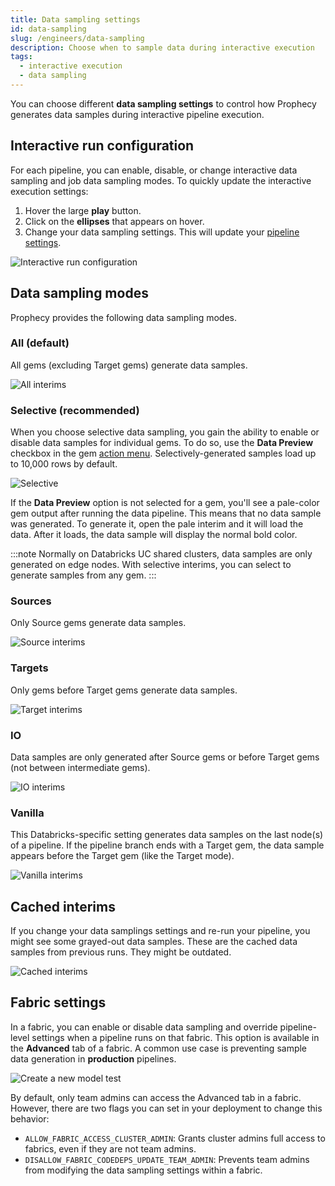 ```yaml
---
title: Data sampling settings
id: data-sampling
slug: /engineers/data-sampling
description: Choose when to sample data during interactive execution
tags:
  - interactive execution
  - data sampling
---
```


You can choose different **data sampling settings** to control how Prophecy generates data samples during interactive pipeline execution.

## Interactive run configuration

For each pipeline, you can enable, disable, or change interactive data sampling and job data sampling modes. To quickly update the interactive execution settings:

1. Hover the large **play** button.
1. Click on the **ellipses** that appears on hover.
1. Change your data sampling settings. This will update your [pipeline settings](docs/Spark/pipelines/pipeline-settings.md#run-settings).

![Interactive run configuration](img/interactive-run-config.png)

## Data sampling modes

Prophecy provides the following data sampling modes.

### All (default)

All gems (excluding Target gems) generate data samples.

![All interims](img/all-interims.png)

### Selective (recommended)

When you choose selective data sampling, you gain the ability to enable or disable data samples for individual gems. To do so, use the **Data Preview** checkbox in the gem [action menu](docs/Spark/gems/gems.md). Selectively-generated samples load up to 10,000 rows by default.

![Selective](img/selective-interims.png)

If the **Data Preview** option is not selected for a gem, you'll see a pale-color gem output after running the data pipeline. This means that no data sample was generated. To generate it, open the pale interim and it will load the data. After it loads, the data sample will display the normal bold color.

:::note
Normally on Databricks UC shared clusters, data samples are only generated on edge nodes. With selective interims, you can select to generate samples from any gem.
:::

### Sources

Only Source gems generate data samples.

![Source interims](img/source-interims.png)

### Targets

Only gems before Target gems generate data samples.

![Target interims](img/target-interims.png)

### IO

Data samples are only generated after Source gems or before Target gems (not between intermediate gems).

![IO interims](img/io-interims.png)

### Vanilla

This Databricks-specific setting generates data samples on the last node(s) of a pipeline. If the pipeline branch ends with a Target gem, the data sample appears before the Target gem (like the Target mode).

![Vanilla interims](img/vanilla-interims.png)

## Cached interims

If you change your data samplings settings and re-run your pipeline, you might see some grayed-out data samples. These are the cached data samples from previous runs. They might be outdated.

![Cached interims](img/cached-interims.png)

## Fabric settings

In a fabric, you can enable or disable data sampling and override pipeline-level settings when a pipeline runs on that fabric. This option is available in the **Advanced** tab of a fabric. A common use case is preventing sample data generation in **production** pipelines.

![Create a new model test](./img/limit-data-preview-interims.png)

By default, only team admins can access the Advanced tab in a fabric. However, there are two flags you can set in your deployment to change this behavior:

- `ALLOW_FABRIC_ACCESS_CLUSTER_ADMIN`: Grants cluster admins full access to fabrics, even if they are not team admins.
- `DISALLOW_FABRIC_CODEDEPS_UPDATE_TEAM_ADMIN`: Prevents team admins from modifying the data sampling settings within a fabric.

